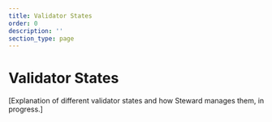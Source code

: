 ```yaml
---
title: Validator States
order: 0
description: ''
section_type: page
---
```


# Validator States

[Explanation of different validator states and how Steward manages them, in progress.]
